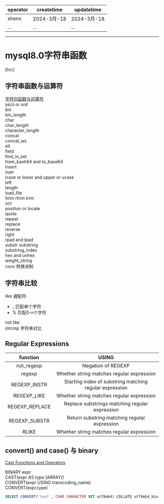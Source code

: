 | operator | createtime | updatetime |
| -------- | ---------- | ---------- |
| shenx    | 2024-3月-18 | 2024-3月-18 |
| ... | ... | ... |
---
# mysql8.0字符串函数

[toc]

## 字符串函数与运算符
[字符创函数与运算符](https://dev.mysql.com/doc/refman/8.0/en/string-functions.html)  
ascii or ord  
bin  
bin_length  
char  
char_length  
character_length  
concat  
concat_ws  
elt   
field  
find_in_set  
from_bash64  and  to_base64  
insert  
instr  
lcase or lower  and  upper or ucase  
left  
length  
load_file  
ltrim rtrim trim  
oct  
position  or locate  
quote  
repeat  
replace  
reverse  
right  
rpad and lpad  
substr  substring  
substring_index  
hex and unhex  
weight_string  
conv  转换进制  

## 字符串比较
like  通配符:  
* _ 匹配单个字符  
* % 匹配0-n个字符  

not like  
strcmp 字符串对比

## Regular Expressions

| function | USING |
| :----: | :----: |
| not_regexp | Negation of REGEXP |
| regexp | Whether string matches regular expression |
| REGEXP_INSTR | Starting index of substring matching regular expression |
| REGEXP_LIKE | Whether string matches regular expression |
| REGEXP_REPLACE | Replace substrings matching regular expression |
| REGEXP_SUBSTR | Return substring matching regular expression |
| RLIKE | Whether string matches regular expression |


## convert() and case() 与 binary
[Cast Functions and Operators](https://dev.mysql.com/doc/refman/8.0/en/cast-functions.html)

BINARY expr  
CAST(expr AS type [ARRAY])  
CONVERT(expr USING transcoding_name)  
CONVERT(expr,type)  
```sql 
SELECT CONVERT('test', CHAR CHARACTER SET utf8mb4) COLLATE utf8mb4_bin;
```

